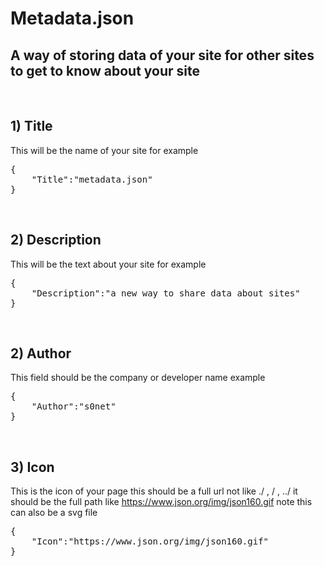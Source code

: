 # Metadata.json
## A way of storing data of your site for other sites to get to know about your site
<br>

## 1) Title
This will be the name of your site for example
<pre>
{
    "Title":"metadata.json"
}
</pre>
<br>

## 2) Description
This will be the text about your site for example
<pre>
{
    "Description":"a new way to share data about sites"
}
</pre>
<br>

## 2) Author
This field should be the company or developer name example
<pre>
{
    "Author":"s0net"
}
</pre>
<br>

## 3) Icon
This is the icon of your page this should be a full url not like ./ , / , ../ it should be the full path like https://www.json.org/img/json160.gif note this can also be a svg file
<pre>
{
    "Icon":"https://www.json.org/img/json160.gif"
}
</pre>
